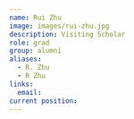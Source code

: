 ```yaml
---
name: Rui Zhu
image: images/rui-zhu.jpg
description: Visiting Scholar
role: grad
group: alumni
aliases:
  - R. Zhu
  - R Zhu
links:
  email:
current position: 
---
```

